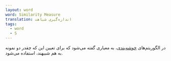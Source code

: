 ```yaml
---
layout: word
word: Similarity Measure
translation: اندازه‌گیری شباهت
tags:
  - word
  - S
---
```

در الگوریتم‌های [خوشه‌بندی](/C/clustering)، به معیاری گفته می‌شود که برای تعیین این که چقدر دو نمونه به هم شبیهند، استفاده می‌شود.